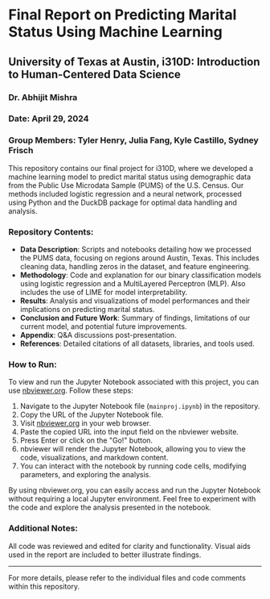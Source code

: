 # Final Report on Predicting Marital Status Using Machine Learning

## University of Texas at Austin, i310D: Introduction to Human-Centered Data Science
### Dr. Abhijit Mishra
### Date: April 29, 2024
### Group Members: Tyler Henry, Julia Fang, Kyle Castillo, Sydney Frisch

This repository contains our final project for i310D, where we developed a machine learning model to predict marital status using demographic data from the Public Use Microdata Sample (PUMS) of the U.S. Census. Our methods included logistic regression and a neural network, processed using Python and the DuckDB package for optimal data handling and analysis.

### Repository Contents:
- **Data Description**: Scripts and notebooks detailing how we processed the PUMS data, focusing on regions around Austin, Texas. This includes cleaning data, handling zeros in the dataset, and feature engineering.
- **Methodology**: Code and explanation for our binary classification models using logistic regression and a MultiLayered Perceptron (MLP). Also includes the use of LIME for model interpretability.
- **Results**: Analysis and visualizations of model performances and their implications on predicting marital status.
- **Conclusion and Future Work**: Summary of findings, limitations of our current model, and potential future improvements.
- **Appendix**: Q&A discussions post-presentation.
- **References**: Detailed citations of all datasets, libraries, and tools used.

### How to Run:
To view and run the Jupyter Notebook associated with this project, you can use [nbviewer.org](https://nbviewer.org/). Follow these steps:

1. Navigate to the Jupyter Notebook file (`mainproj.ipynb`) in the repository.
2. Copy the URL of the Jupyter Notebook file.
3. Visit [nbviewer.org](https://nbviewer.org/) in your web browser.
4. Paste the copied URL into the input field on the nbviewer website.
5. Press Enter or click on the "Go!" button.
6. nbviewer will render the Jupyter Notebook, allowing you to view the code, visualizations, and markdown content.
7. You can interact with the notebook by running code cells, modifying parameters, and exploring the analysis.

By using nbviewer.org, you can easily access and run the Jupyter Notebook without requiring a local Jupyter environment. Feel free to experiment with the code and explore the analysis presented in the notebook.

### Additional Notes:
All code was reviewed and edited for clarity and functionality. Visual aids used in the report are included to better illustrate findings.

---

For more details, please refer to the individual files and code comments within this repository.
